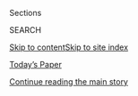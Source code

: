<div id="app">

<div>

<div class="NYTAppHideMasthead css-zz1s19 e1suatyy0">

<div class="section css-ui9rw0 e1suatyy2">

<div class="css-11hrj97 er09x8g0">

<div class="css-6n7j50">

</div>

<span class="css-1dv1kvn">Sections</span>

<div class="css-10488qs">

<span class="css-1dv1kvn">SEARCH</span>

</div>

[Skip to content](#site-content)[Skip to site
index](#site-index)

</div>

<div class="css-10698na e1huz5gh0">

</div>

</div>

<div id="masthead-bar-one" class="section hasLinks css-15hmgas e1csuq9d3">

<div class="css-uqyvli e1csuq9d0">

</div>

<div class="css-1uqjmks e1csuq9d1">

</div>

<div class="css-9e9ivx">

[](https://myaccount.nytimes3xbfgragh.onion/auth/login?response_type=cookie&client_id=vi)

</div>

<div class="css-1bvtpon e1csuq9d2">

[Today’s Paper](https://www.nytimes3xbfgragh.onion/section/todayspaper)

</div>

</div>

</div>

</div>

<div data-aria-hidden="false">

<div id="site-content" data-role="main">

<div class="css-1ffjgkm">

</div>

<div id="top-wrapper" class="css-15p45cc eaca97t0" type="top">

<div id="top-slug" class="css-19x0jxb eaca97t1" hidden="">

Advertisement

</div>

[Continue reading the main
story](#after-top)

<div class="ad top-wrapper" style="text-align:center;height:100%;display:block;min-height:90px">

<div id="top" class="place-ad" data-position="top" data-size-key="top">

</div>

</div>

<div id="after-top">

</div>

</div>

<div id="collection-32518-issue" class="section css-15h4p1b e9abtgs0">

<div class="css-1j21atc e1svk9qx1">

<div class="css-fmiefx e1svk9qx2">

<div class="css-1hk7r2m eu54l5x0">

<div id="sponsor-wrapper" class="css-7a1pgi eaca97t0" type="sponsor" hidden="">

<div id="sponsor-slug" class="css-1l4mleb eaca97t1" hidden="">

Supported by

</div>

[Continue reading the main
story](#after-sponsor)

<div id="sponsor" class="ad sponsor-wrapper" style="text-align:left;height:100%;display:block">

</div>

<div id="after-sponsor">

</div>

</div>

</div>

### <span class="css-15smmd5 ezz4tcd1">[Magazine](/section/magazine)</span>

</div>

<div class="css-nfcc9b e1svk9qx3">

<div class="css-vl9dhg e1svk9qx5">

<div class="css-1nrhkj6 e1svk9qx6">

# 3.25.18 Issue

<div class="follow-button-placeholder" data-collection-id="">

</div>

</div>

</div>

</div>

</div>

<div class="css-4svvz1 ekkqrpp0">

<div id="collection-highlights-container" class="section css-18l1u7x e46isfb1">

<div class="template-1 css-gfgt40 ekkqrpp1">

## Highlights

1.  ![<span class="css-13wzayb e1oaj3zl2"><span class="css-1dv1kvn">Credit</span>Joakim
    Eskildsen for The New York
    Times</span>](https://static01.graylady3jvrrxbe.onion/images/2018/03/25/magazine/25mag-kayaker1/25mag-kayaker1-jumbo.jpg)
    
    <div class="css-gjijuv">
    
    ## [Why He Kayaked Across the Atlantic at 70 (for the Third Time)](/interactive/2018/03/22/magazine/voyages-kayaking-across-ocean-at-70.html)
    
    For Aleksander Doba, pitting himself against the wide-open sea —
    storms, sunstroke, monotony, hunger and loneliness — is a way to
    feel alive in old
    age.
    
    <span class="css-1oaezp0"></span><span class="css-1q6w006 e4e4i5l3"></span><span class="css-9voj2j">By
    <span class="css-1baulvz last-byline" itemprop="name">Elizabeth
    Weil</span></span>
    
    </div>

2.  ![<span class="css-1samh1w e1oaj3zl2"><span class="css-1dv1kvn">Credit</span>Philip
    Montgomery for The New York
    Times</span>](https://static01.graylady3jvrrxbe.onion/images/2018/03/25/magazine/25mag-losthiker1/25mag-losthiker1-videoLarge.jpg)
    
    <div class="css-10wtrbd">
    
    ## [Tragically Lost in Joshua Tree’s Wild Interior](/interactive/2018/03/22/magazine/voyages-joshua-tree-lost-hiker.html)
    
    What may seem like a benign park only two hours from L.A. became the
    landscape for a high-endurance detective operation to find a missing
    hiker.
    
    <span class="css-1oaezp0"></span><span class="css-1q6w006 e4e4i5l3"></span><span class="css-9voj2j">By
    <span class="css-1baulvz last-byline" itemprop="name">Geoff
    Manaugh</span></span>
    
    </div>

3.  ![<span class="css-1samh1w e1oaj3zl2"><span class="css-1dv1kvn">Credit</span>Andrea
    Frazzetta/Institute, for The New York
    Times</span>](https://static01.graylady3jvrrxbe.onion/images/2018/03/25/magazine/25mag-cabrol1/25mag-25cabrol-t_CA0-videoLarge.jpg)
    
    <div class="css-10wtrbd">
    
    ## [Nathalie Cabrol Searches the Earth for the Secrets of Life on Mars](/interactive/2018/03/22/magazine/voyages-nathalie-cabrol-searching-mars-life-on-earth.html)
    
    In some of the world’s most extreme and dangerous environments she
    hunts for organisms that live in conditions like those on the red
    planet.
    
    <span class="css-1oaezp0"></span><span class="css-1q6w006 e4e4i5l3"></span><span class="css-9voj2j">By
    <span class="css-1baulvz last-byline" itemprop="name">Helen
    Macdonald</span></span>
    
    </div>

4.  ![<span class="css-1samh1w e1oaj3zl2"><span class="css-1dv1kvn">Credit</span>Brent
    Stirton/Getty Images, for The New York
    Times</span>](https://static01.graylady3jvrrxbe.onion/images/2018/03/25/magazine/25mag-hitchhikers1/25mag-hitchiker1-videoLarge.jpg)
    
    <div class="css-10wtrbd">
    
    ## [The World’s Best Hitchhiker on the Secrets of His Success](/interactive/2018/03/22/magazine/voyages-worlds-greatest-hitchhiker.html)
    
    People generally believe hitching takes no particular know-how, but
    it takes a tremendous amount of skill to travel quickly, safely and
    in the right direction like Juan
    Villarino.
    
    <span class="css-1oaezp0"></span><span class="css-1q6w006 e4e4i5l3"></span><span class="css-9voj2j">By
    <span class="css-1baulvz last-byline" itemprop="name">Wes
    Enzinna</span></span>
    
    </div>

</div>

<div class="css-1xdhyk6 e46isfb0">

<div class="css-zk12ih ef6si7p0">

1.  ### On Photography
    
    ![<span class="css-2s0ord e1oaj3zl2"><span class="css-1dv1kvn">Credit</span>Peter
    Funch. From V1
    Gallery.</span>](https://static01.graylady3jvrrxbe.onion/images/2018/03/25/magazine/25mag-onphoto1-diptych/25mag-onphoto1-diptych-videoLarge.jpg)
    
    <div class="css-10wtrbd">
    
    ## [Peter Funch Sees the Patterns in the People on the Street](/2018/03/20/magazine/peter-funch-sees-the-patterns-in-the-people-on-the-street.html)
    
    For years, the Danish photographer watched commuters near Grand
    Central Terminal, spotting the same figures, gestures and
    expressions, again and
    again.
    
    <span class="css-me3p27"></span><span class="css-1q6w006 e4e4i5l3"></span><span class="css-9voj2j">By
    <span class="css-1baulvz last-byline" itemprop="name">Teju
    Cole</span></span>
    
    </div>

2.  ### First Words
    
    ![<span class="css-2s0ord e1oaj3zl2"><span class="css-1dv1kvn">Credit</span>Photo
    illustration by Derek Brahney. Source photo: DLewis33/Getty
    Images</span>](https://static01.graylady3jvrrxbe.onion/images/2018/03/25/magazine/25mag-firstwords/25mag-25firstwords-t_CA0-videoLarge.jpg)
    
    <div class="css-10wtrbd">
    
    ## [‘Chain Migration’ Used to Be a Benign Term. Not Anymore.](/2018/03/20/magazine/chain-migration-used-to-be-a-benign-term-not-anymore.html)
    
    American politicians have turned a simple academic idea into
    rancorous fighting words — and avoided talking about how immigration
    actually
    works.
    
    <span class="css-me3p27"></span><span class="css-1q6w006 e4e4i5l3"></span><span class="css-9voj2j">By
    <span class="css-1baulvz last-byline" itemprop="name">Stephen
    Kearse</span></span>
    
    </div>

3.  ### Well
    
    ![<span class="css-2s0ord e1oaj3zl2"><span class="css-1dv1kvn">Credit</span>Illustration
    by Paul
    Windle</span>](https://static01.graylady3jvrrxbe.onion/images/2018/03/25/magazine/25mag-well/25mag-25well-t_CA0-videoLarge.jpg)
    
    <div class="css-10wtrbd">
    
    ## [What Young Rats’ Workouts Could Tell Us About the Human Heart](/2018/03/20/well/move/what-young-rats-workouts-could-tell-us-about-the-human-heart.html)
    
    Exercising as a youngster might mean more heart-muscle cells as a
    grown-up.
    
    <span class="css-me3p27"></span><span class="css-1q6w006 e4e4i5l3"></span><span class="css-9voj2j">By
    <span class="css-1baulvz last-byline" itemprop="name">Gretchen
    Reynolds</span></span>
    
    </div>

4.  ### Eat
    
    ![<span class="css-2s0ord e1oaj3zl2"><span class="css-1dv1kvn">Credit</span>Gentl
    and Hyers for The New York
    Times.</span>](https://static01.graylady3jvrrxbe.onion/images/2018/03/25/magazine/25mag-eat1-promo/25mag-eat1-videoLarge.jpg)
    
    <div class="css-10wtrbd">
    
    ## [The Comfort in Stockpiling Dried Beans](/2018/03/20/magazine/dried-beans-garlic-toast-broth-recipe.html)
    
    Legumes are a handy standby for thrifty home-cooked
    meals.
    
    <span class="css-me3p27"></span><span class="css-1q6w006 e4e4i5l3"></span><span class="css-9voj2j">By
    <span class="css-1baulvz last-byline" itemprop="name">Tejal
    Rao</span></span>
    
    </div>

5.  ### On Dessert
    
    ![<span class="css-2s0ord e1oaj3zl2"><span class="css-1dv1kvn">Credit</span>Gentl
    and Hyers for The New York
    Times.</span>](https://static01.graylady3jvrrxbe.onion/images/2018/03/25/magazine/25mag-ondessert-promo/25mag-ondessert-videoLarge.jpg)
    
    <div class="css-10wtrbd">
    
    ## [A Simple Lemon Tart With Sensuous Surprises](/2018/03/20/magazine/simple-lemon-tart-sweet-crust-recipe.html)
    
    Slow to melt in the mouth yet carrying a bold flavor, this dessert
    will pull you in with its sly
    power.
    
    <span class="css-me3p27"></span><span class="css-1q6w006 e4e4i5l3"></span><span class="css-9voj2j">By
    <span class="css-1baulvz last-byline" itemprop="name">Dorie
    Greenspan</span></span>
    
    </div>

</div>

</div>

<div class="css-1xdhyk6 e46isfb0">

<div class="css-zk12ih ef6si7p0">

1.  ### The Ethicist
    
    ![<span class="css-2s0ord e1oaj3zl2"><span class="css-1dv1kvn">Credit</span>Illustration
    by Tomi
    Um</span>](https://static01.graylady3jvrrxbe.onion/images/2018/03/25/magazine/25mag-ethicist/25mag-ethicist-videoLarge.png)
    
    <div class="css-10wtrbd">
    
    ## [Must I Tell My Boss I’m Absent Because of Mental Illness?](/2018/03/20/magazine/must-i-tell-my-boss-im-absent-because-of-mental-illness.html)
    
    The magazine’s Ethicist columnist on an employee’s obligation to
    reveal the reasons for her absences, and
    more.
    
    <span class="css-me3p27"></span><span class="css-1q6w006 e4e4i5l3"></span><span class="css-9voj2j">By
    <span class="css-1baulvz last-byline" itemprop="name">Kwame Anthony
    Appiah</span></span>
    
    </div>

2.  ### Letter of Recommendation
    
    ![<span class="css-2s0ord e1oaj3zl2"><span class="css-1dv1kvn">Credit</span>Katherine
    Wolkoff for The New York
    Times</span>](https://static01.graylady3jvrrxbe.onion/images/2018/03/25/magazine/25mag-lor-alpha/25mag-lor-alpha-videoLarge-v3.jpg)
    
    <div class="css-10wtrbd">
    
    ## [Letter of Recommendation: Schleich Figurines](/2018/03/20/magazine/letter-of-recommendation-schleich-figurines.html)
    
    Little representatives of a dying
    world.
    
    <span class="css-me3p27"></span><span class="css-1q6w006 e4e4i5l3"></span><span class="css-9voj2j">By
    <span class="css-1baulvz last-byline" itemprop="name">Charles
    Siebert</span></span>
    
    </div>

3.  ### Talk
    
    ![<span class="css-2s0ord e1oaj3zl2"><span class="css-1dv1kvn">Credit</span>Emily
    Berl for The New York
    Times</span>](https://static01.graylady3jvrrxbe.onion/images/2018/03/25/magazine/25mag-talk-promo/25mag-talk-promo-videoLarge.jpg)
    
    <div class="css-10wtrbd">
    
    ## [Vivica A. Fox Wants Women in Hollywood to Last Past 35](/2018/03/20/magazine/vivica-a-fox-wants-women-in-hollywood-to-last-past-35.html)
    
    The actress and author on her time in Trump’s orbit and aging in
    Hollywood.
    
    <span class="css-me3p27"></span><span class="css-1q6w006 e4e4i5l3"></span><span class="css-9voj2j">By
    <span class="css-1baulvz last-byline" itemprop="name">Molly
    Lambert</span></span>
    
    </div>

4.  ### Poem
    
    ![<span class="css-2s0ord e1oaj3zl2"><span class="css-1dv1kvn">Credit</span></span>](https://static01.graylady3jvrrxbe.onion/images/2018/03/25/magazine/25mag-poem/25mag-25poem-t_CA0-videoLarge.png)
    
    <div class="css-10wtrbd">
    
    ## [Poem: Theory for Expansion](/2018/03/21/magazine/poem-theory-for-expansion.html)
    
    Selected by Terrance
    Hayes.
    
    <span class="css-me3p27"></span><span class="css-1q6w006 e4e4i5l3"></span><span class="css-9voj2j">By
    <span class="css-1baulvz last-byline" itemprop="name">Justin Phillip
    Reed</span></span>
    
    </div>

5.  ### New Sentences
    
    ![<span class="css-2s0ord e1oaj3zl2"><span class="css-1dv1kvn">Credit</span></span>](https://static01.graylady3jvrrxbe.onion/images/2018/03/25/magazine/25mag-sentences1/25mag-sentences1-videoLarge.jpg)
    
    <div class="css-10wtrbd">
    
    ## [New Sentences: From Morgan Parker’s ‘There Are More Beautiful Things Than Beyoncé’](/2018/03/20/magazine/new-sentences-from-morgan-parkers-there-are-more-beautiful-things-than-beyonce.html)
    
    The poet lures you with a well-worn phrase and then, at the last
    moment, yanks you in a very different
    direction.
    
    <span class="css-me3p27"></span><span class="css-1q6w006 e4e4i5l3"></span><span class="css-9voj2j">By
    <span class="css-1baulvz last-byline" itemprop="name">Sam
    Anderson</span></span>
    
    </div>

</div>

</div>

</div>

<div id="mid1-wrapper" class="css-1mn4oms eaca97t0" type="rank">

<div id="mid1-slug" class="css-1tag3rd eaca97t1">

Advertisement

</div>

[Continue reading the main
story](#after-mid1)

<div id="mid1" class="ad mid1-wrapper" style="text-align:center;height:100%;display:block">

</div>

<div id="after-mid1">

</div>

</div>

</div>

</div>

</div>

## Site Index

<div>

</div>

## Site Information Navigation

  - [© <span>2020</span> <span>The New York Times
    Company</span>](https://help.nytimes3xbfgragh.onion/hc/en-us/articles/115014792127-Copyright-notice)

<!-- end list -->

  - [NYTCo](https://www.nytco.com/)
  - [Contact
    Us](https://help.nytimes3xbfgragh.onion/hc/en-us/articles/115015385887-Contact-Us)
  - [Work with us](https://www.nytco.com/careers/)
  - [Advertise](https://nytmediakit.com/)
  - [T Brand Studio](http://www.tbrandstudio.com/)
  - [Your Ad
    Choices](https://www.nytimes3xbfgragh.onion/privacy/cookie-policy#how-do-i-manage-trackers)
  - [Privacy](https://www.nytimes3xbfgragh.onion/privacy)
  - [Terms of
    Service](https://help.nytimes3xbfgragh.onion/hc/en-us/articles/115014893428-Terms-of-service)
  - [Terms of
    Sale](https://help.nytimes3xbfgragh.onion/hc/en-us/articles/115014893968-Terms-of-sale)
  - [Site
    Map](https://spiderbites.nytimes3xbfgragh.onion)
  - [Help](https://help.nytimes3xbfgragh.onion/hc/en-us)
  - [Subscriptions](https://www.nytimes3xbfgragh.onion/subscription?campaignId=37WXW)

</div>

</div>
